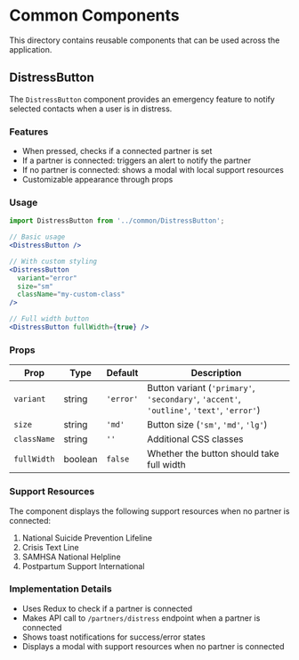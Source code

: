 # Common Components

This directory contains reusable components that can be used across the application.

## DistressButton

The `DistressButton` component provides an emergency feature to notify selected contacts when a user is in distress.

### Features

- When pressed, checks if a connected partner is set
- If a partner is connected: triggers an alert to notify the partner
- If no partner is connected: shows a modal with local support resources
- Customizable appearance through props

### Usage

```jsx
import DistressButton from '../common/DistressButton';

// Basic usage
<DistressButton />

// With custom styling
<DistressButton 
  variant="error" 
  size="sm" 
  className="my-custom-class" 
/>

// Full width button
<DistressButton fullWidth={true} />
```

### Props

| Prop | Type | Default | Description |
|------|------|---------|-------------|
| `variant` | string | `'error'` | Button variant (`'primary'`, `'secondary'`, `'accent'`, `'outline'`, `'text'`, `'error'`) |
| `size` | string | `'md'` | Button size (`'sm'`, `'md'`, `'lg'`) |
| `className` | string | `''` | Additional CSS classes |
| `fullWidth` | boolean | `false` | Whether the button should take full width |

### Support Resources

The component displays the following support resources when no partner is connected:

1. National Suicide Prevention Lifeline
2. Crisis Text Line
3. SAMHSA National Helpline
4. Postpartum Support International

### Implementation Details

- Uses Redux to check if a partner is connected
- Makes API call to `/partners/distress` endpoint when a partner is connected
- Shows toast notifications for success/error states
- Displays a modal with support resources when no partner is connected
